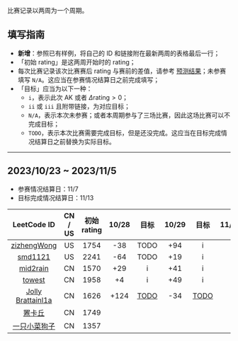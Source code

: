比赛记录以两周为一个周期。

## 填写指南

- **新增**：参照已有样例，将自己的 ID 和链接附在最新两周的表格最后一行；
- 「初始 rating」是这两周开始时的 rating；
- 每次比赛记录该次比赛赛后 rating 与赛前的差值，请参考 [预测结果](https://lccn.lbao.site/)；未参赛填写 `N/A`。这应当在参赛情况结算日之前完成填写；
- 「目标」应当为以下一种：
    - `i`，表示此次 AK 或者 $\Delta\text{rating} > 0$；
    - `ii` 或 `iii` 且附带链接，为对应目标；
    - `N/A`，表示本次未参赛；或者本周期参与了三场比赛，因此这场比赛可以不完成目标；
    - `TODO`，表示本次比赛需要完成目标，但是还没完成。这应当在目标完成情况结算日之前替换为实际目标。

---

## 2023/10/23 ~ 2023/11/5

- 参赛情况结算日：11/7
- 目标完成情况结算日：11/13 

| LeetCode ID | CN / US | 初始 rating | 10/28 | 目标 | 10/29 | 目标 | 11/5 | 目标 |
| :---------: | :-----: | :--------: | :---: | :--: | :---: | :--: | :--: | :--: |
|[zizhengWong](https://leetcode.com/ZJU_Rookie/) | US | 1754 |-38 |TODO | +94 | i|
|[smd1121](https://leetcode.com/smd1121/) | US | 2241 | -64 | TODO | +19 | i |
|[mid2rain](https://leetcode.cn/u/fengmian123/) | CN | 1570 | +29 | i | +41 | i |
|[towest](https://leetcode.cn/u/vinci-/) | CN | 1958 | +4 | i | +49 | i |
|[Jolly Brattainl1a](https://leetcode.cn/u/angels-coder-edit/) | CN | 1626 | +124 | [TODO]() | -34 | [TODO]() |
|[罴卡丘](https://leetcode.cn/u/beakachu/) | CN | 1749 |
|[一只小菜狗子](https://leetcode.cn/u/yi-zhi-xiao-cai-gou-zi-zhu/)| CN | 1357 |